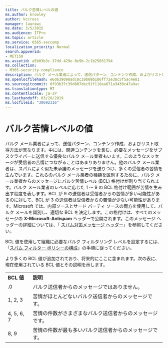 ```yaml
---
title: バルク苦情レベルの値
ms.author: krowley
author: kccross
manager: laurawi
ms.date: 3/5/2015
ms.audience: ITPro
ms.topic: article
ms.service: O365-seccomp
localization_priority: Normal
search.appverid:
- MET150
ms.assetid: a5b03b3c-37dd-429e-8e9b-2c1b25031794
ms.collection:
- M365-security-compliance
description: バルク メール業者によって、送信パターン、コンテンツ作成、およびリスト取得方法が異なります。 中には、関連コンテンツを含む、必要なメッセージをサブスクライバーに送信する優良なバルク メール業者もいます。 このようなメッセージが受信者の苦情につながることはあまりありません。 他のバルク メール業者は、スパムによく似た未承諾のメッセージを送りつけ、多くの受信者の苦情を生んでいます。 これらのバルク メール業者の種類を区別するために、バルク メール業者からのメッセージにバルク苦情レベル (BCL) 格付けが割り当てられます。 バルク メール業者のレベルに応じた 1 ～ 9 の BCL 格付け範囲が苦情を生み出す程度を表します。 BCL が 9 の送信者は受信者からの苦情が多い可能性があるのに対して、BCL が 3 の送信者は受信者からの苦情が少ない可能性があります。 Microsoft では、内部ソースとサード パーティ ソースの両方を使用して、バルク メールを識別し、適切な BCL を決定します。 この格付けは、すべてのメッセージの X-Microsoft-Antispam ヘッダーで公開されます。 このメッセージ ヘッダーの詳細については、「 スパム対策メッセージ ヘッダー」を参照してください。
ms.openlocfilehash: e6d639098adc8c29b09b186ff72e38c5f5ac4e81
ms.sourcegitcommit: 0f93b37c39d807dec91f118aa671a3430c47a9ac
ms.translationtype: MT
ms.contentlocale: ja-JP
ms.lasthandoff: 03/20/2019
ms.locfileid: "30692316"
---
```

# <a name="bulk-complaint-level-values"></a>バルク苦情レベルの値

バルク メール業者によって、送信パターン、コンテンツ作成、およびリスト取得方法が異なります。中には、関連コンテンツを含む、必要なメッセージをサブスクライバーに送信する優良なバルク メール業者もいます。このようなメッセージが受信者の苦情につながることはあまりありません。他のバルク メール業者は、スパムによく似た未承諾のメッセージを送りつけ、多くの受信者の苦情を生んでいます。これらのバルク メール業者の種類を区別するために、バルク メール業者からのメッセージにバルク苦情レベル (BCL) 格付けが割り当てられます。バルク メール業者のレベルに応じた 1 ～ 9 の BCL 格付け範囲が苦情を生み出す程度を表します。BCL が 9 の送信者は受信者からの苦情が多い可能性があるのに対して、BCL が 3 の送信者は受信者からの苦情が少ない可能性があります。Microsoft では、内部ソースとサード パーティ ソースの両方を使用して、バルク メールを識別し、適切な BCL を決定します。この格付けは、すべてのメッセージの **X-Microsoft-Antispam** ヘッダーで公開されます。このメッセージ ヘッダーの詳細については、「 [スパム対策メッセージ ヘッダー](anti-spam-message-headers.md)」を参照してください。 
  
BCL 値を使用して組織に必要なバルク フィルタリング レベルを設定するには、「[スパム フィルター ポリシーの構成](configure-your-spam-filter-policies.md)」の手順に従ってください。
  
より多くの BCL 値が追加されており、将来的にここに含まれます。次の表に、現在使用されている BCL 値とその説明を示します。
  
|||
|:-----|:-----|
|**BCL 値** <br/> |**説明** <br/> |
|.0  <br/> |バルク送信者からのメッセージではありません。  <br/> |
|1, 2, 3  <br/> |苦情がほとんどないバルク送信者からのメッセージです。  <br/> |
|4, 5, 6, 7  <br/> |苦情の件数がさまざまなバルク送信者からのメッセージです。  <br/> |
|8, 9  <br/> |苦情の件数が最も多いバルク送信者からのメッセージです。  <br/> |
   

